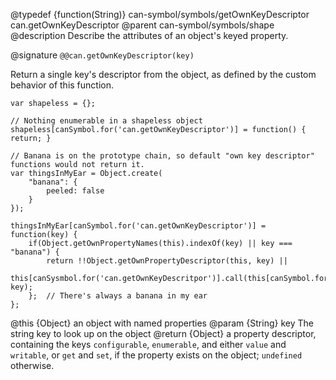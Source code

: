 @typedef {function(String)} can-symbol/symbols/getOwnKeyDescriptor can.getOwnKeyDescriptor
@parent can-symbol/symbols/shape
@description Describe the attributes of an object's keyed property.

@signature `@@can.getOwnKeyDescriptor(key)`

Return a single key's descriptor from the object, as defined by the custom behavior of this function.


```
var shapeless = {};

// Nothing enumerable in a shapeless object
shapeless[canSymbol.for('can.getOwnKeyDescriptor')] = function() { return; }

// Banana is on the prototype chain, so default "own key descriptor" functions would not return it.
var thingsInMyEar = Object.create(
	"banana": {
		peeled: false
	}
});

thingsInMyEar[canSymbol.for('can.getOwnKeyDescriptor')] = function(key) { 
	if(Object.getOwnPropertyNames(this).indexOf(key) || key === "banana") {
		return !!Object.getOwnPropertyDescriptor(this, key) ||
			this[canSysmbol.for('can.getOwnKeyDescritpor')].call(this[canSymbol.for('proto')], key);
	};  // There's always a banana in my ear
};

```

@this {Object} an object with named properties
@param {String} key The string key to look up on the object
@return {Object} a property descriptor, containing the keys `configurable`, `enumerable`, and either `value` and `writable`, or `get` and `set`, if the property exists on the object; `undefined` otherwise.
